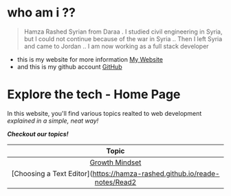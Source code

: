 
# who am i ?? 
 > Hamza Rashed Syrian from Daraa . I studied civil engineering in Syria, but I could not continue because of the war in Syria .. Then I left Syria and came to Jordan ..
I am now working as a full stack developer
* this is my website for more information [My Website](https://hamzarashed.herokuapp.com/)
* and this is my github account [GitHub](https://github.com/Hamza-Rashed/)

# Explore the tech - Home Page
In this website, you'll find various topics realted to web development _explained in a simple, neat way!_

***Checkout our topics!***

| Topic      |
| :-----:|
|[Growth Mindset](https://hamza-rashed.github.io/reade-notes/GrowthMindset)|
|[Choosing a Text Editor](https://hamza-rashed.github.io/reade-notes/Read2|

